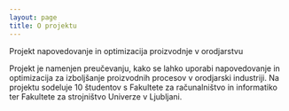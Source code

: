 ```yaml
---
layout: page
title: O projektu
---
```


<p class="message">
Projekt napovedovanje in optimizacija proizvodnje v orodjarstvu
</p>

Projekt je namenjen preučevanju, kako se lahko uporabi napovedovanje in optimizacija za izboljšanje proizvodnih procesov v orodjarski industriji. Na projektu sodeluje 10 študentov s Fakultete za računalništvo in informatiko ter Fakultete za strojništvo Univerze v Ljubljani.


